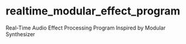 # realtime_modular_effect_program
Real-Time Audio Effect Processing Program Inspired by Modular Synthesizer
